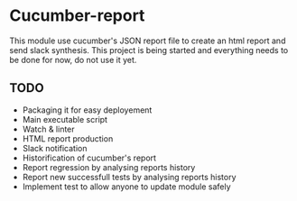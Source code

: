 # Cucumber-report
This module use cucumber's JSON report file to create an html report and send slack synthesis.
This project is being started and everything needs to be done for now, do not use it yet.

## TODO
- Packaging it for easy deployement
- Main executable script
- Watch & linter
- HTML report production
- Slack notification
- Historification of cucumber's report
- Report regression by analysing reports history
- Report new successfull tests by analysing reports history
- Implement test to allow anyone to update module safely